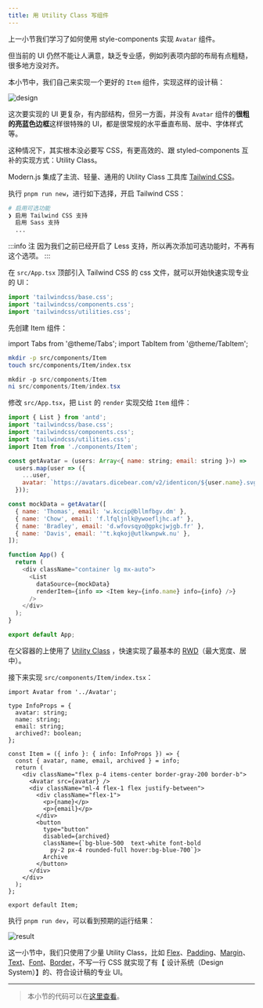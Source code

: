 ```yaml
---
title: ​​用 Utility Class 写组件
---
```


上一小节我们学习了如何使用 style-components 实现 `Avatar` 组件。

但当前的 UI 仍然不能让人满意，缺乏专业感，例如列表项内部的布局有点粗糙，很多地方没对齐。

本小节中，我们自己来实现一个更好的 `Item` 组件，实现这样的设计稿：

![design](https://lf3-static.bytednsdoc.com/obj/eden-cn/aphqeh7uhohpquloj/modern-js/docs/06/design2.png)

这次要实现的 UI 更复杂，有内部结构，但另一方面，并没有 `Avatar` 组件的**很粗的亮蓝色边框**这样很特殊的 UI，都是很常规的水平垂直布局、居中、字体样式等。

这种情况下，其实根本没必要写 CSS，有更高效的、跟 styled-components 互补的实现方式：Utility Class。

Modern.js 集成了主流、轻量、通用的 Utility Class 工具库 [Tailwind CSS](https://tailwindcss.com/)。

执行 `pnpm run new`，进行如下选择，开启 Tailwind CSS：

```bash
# 启用可选功能
❯ 启用 Tailwind CSS 支持
  启用 Sass 支持
  ...
```

:::info 注
因为我们之前已经开启了 Less 支持，所以再次添加可选功能时，不再有这个选项。
:::

在 `src/App.tsx` 顶部引入 Tailwind CSS 的 css 文件，就可以开始快速实现专业的 UI：

```js
import 'tailwindcss/base.css';
import 'tailwindcss/components.css';
import 'tailwindcss/utilities.css';
```

先创建 Item 组件：

import Tabs from '@theme/Tabs';
import TabItem from '@theme/TabItem';

<Tabs>
<TabItem value="macOS" label="macOS" default>

```bash
mkdir -p src/components/Item
touch src/components/Item/index.tsx
```

</TabItem>
<TabItem value="Windows" label="Windows">

```powershell
mkdir -p src/components/Item
ni src/components/Item/index.tsx
```

</TabItem>
</Tabs>

修改 `src/App.tsx`，把 `List` 的 `render` 实现交给 `Item` 组件：

```js
import { List } from 'antd';
import 'tailwindcss/base.css';
import 'tailwindcss/components.css';
import 'tailwindcss/utilities.css';
import Item from './components/Item';

const getAvatar = (users: Array<{ name: string; email: string }>) =>
  users.map(user => ({
    ...user,
    avatar: `https://avatars.dicebear.com/v2/identicon/${user.name}.svg`,
  }));

const mockData = getAvatar([
  { name: 'Thomas', email: 'w.kccip@bllmfbgv.dm' },
  { name: 'Chow', email: 'f.lfqljnlk@ywoefljhc.af' },
  { name: 'Bradley', email: 'd.wfovsqyo@gpkcjwjgb.fr' },
  { name: 'Davis', email: '"t.kqkoj@utlkwnpwk.nu' },
]);

function App() {
  return (
    <div className="container lg mx-auto">
      <List
        dataSource={mockData}
        renderItem={info => <Item key={info.name} info={info} />}
      />
    </div>
  );
}

export default App;
```

在父容器的上使用了 [Utility Class](https://tailwindcss.com/docs/container) ，快速实现了最基本的 [RWD](https://tailwindcss.com/docs/responsive-design)（最大宽度、居中）。

接下来实现 `src/components/Item/index.tsx`：

```tsx
import Avatar from '../Avatar';

type InfoProps = {
  avatar: string;
  name: string;
  email: string;
  archived?: boolean;
};

const Item = ({ info }: { info: InfoProps }) => {
  const { avatar, name, email, archived } = info;
  return (
    <div className="flex p-4 items-center border-gray-200 border-b">
      <Avatar src={avatar} />
      <div className="ml-4 flex-1 flex justify-between">
        <div className="flex-1">
          <p>{name}</p>
          <p>{email}</p>
        </div>
        <button
          type="button"
          disabled={archived}
          className={`bg-blue-500  text-white font-bold
            py-2 px-4 rounded-full hover:bg-blue-700`}>
          Archive
        </button>
      </div>
    </div>
  );
};

export default Item;
```

执行 `pnpm run dev`，可以看到预期的运行结果：

![result](https://lf3-static.bytednsdoc.com/obj/eden-cn/aphqeh7uhohpquloj/modern-js/docs/06/result2.png)

这一小节中，我们只使用了少量 Utility Class，比如 [Flex](https://tailwindcss.com/docs/display/)、[Padding](https://tailwindcss.com/docs/padding/)、[Margin](https://tailwindcss.com/docs/margin/)、[Text](https://tailwindcss.com/docs/text-color/)、[Font](https://tailwindcss.com/docs/font-weight/)、[Border](https://tailwindcss.com/docs/border-width)，不写一行 CSS 就实现了有【 设计系统（Design System）】的、符合设计稿的专业 UI。

---

> 本小节的代码可以在[这里查看](https://github.com/modern-js-dev/modern-js-examples/tree/main/tutorials/c06/hello-modern-2)。

